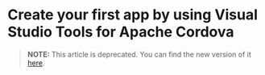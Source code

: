 <properties
   pageTitle="Create your first app by using Visual Studio Tools for Apache Cordova | Cordova"
   description="description"
   services="na"
   documentationCenter=""
   authors="Mikejo5000"
   tags=""/>
<tags ms.technology="cordova" ms.prod="visual-studio-dev14"
   ms.service="na"
   ms.devlang="javascript"
   ms.topic="article"
   ms.tgt_pltfrm="mobile-multiple"
   ms.workload="na"
   ms.date="09/10/2015"
   ms.author="mikejo"/>
# Create your first app by using Visual Studio Tools for Apache Cordova

> **NOTE:** This article is deprecated. You can find the new version of it [here](get-started-first-mobile-app.md).
